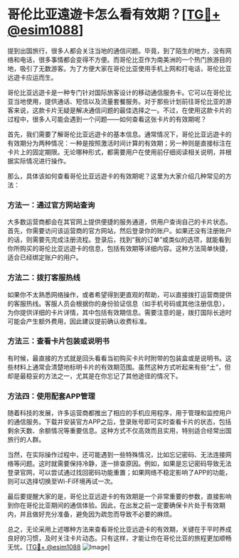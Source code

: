 # 哥伦比亚遠遊卡怎么看有效期？[[TG💪+ @esim1088](https://t.me/s/esim1088)]

提到出国旅行，很多人都会关注当地的通信问题。毕竟，到了陌生的地方，没有网络和电话，很多事情都会变得不方便。而哥伦比亚作为南美洲的一个热门旅游目的地，吸引了无数游客。为了方便大家在哥伦比亚使用手机上网和打电话，哥伦比亚远遊卡应运而生。

哥伦比亚远遊卡是一种专门针对国际旅客设计的移动通信服务卡。它可以在哥伦比亚当地使用，提供通话、短信以及流量套餐服务。对于那些计划前往哥伦比亚的游客来说，这款卡片无疑是解决通信问题的最佳选择之一。不过，在使用这款卡片的过程中，很多人可能会遇到一个问题——如何查看这张卡片的有效期呢？

首先，我们需要了解哥伦比亚远遊卡的基本信息。通常情况下，哥伦比亚远遊卡的有效期分为两种情况：一种是按照激活时间计算的有效期；另一种则是直接标注在卡片上的固定期限。无论哪种形式，都需要用户在使用前仔细阅读相关说明，并根据实际情况进行操作。

那么，具体该如何查看哥伦比亚远遊卡的有效期呢？这里为大家介绍几种常见的方法：

### 方法一：通过官方网站查询
大多数运营商都会在其官网上提供便捷的服务通道，供用户查询自己的卡片状态。首先，你需要访问该运营商的官方网站，然后登录你的账户。如果还没有注册账户的话，则需要先完成注册流程。登录后，找到“我的订单”或类似的选项，就能看到你所购买的哥伦比亚远遊卡的信息，包括有效期等详细内容。这种方法简单快捷，适合已经绑定账户的用户。

### 方法二：拨打客服热线
如果你不太熟悉网络操作，或者希望得到更直观的帮助，可以直接拨打运营商提供的客服热线。客服人员会根据你的身份验证信息（如手机号码或其他注册信息），为你提供详细的卡片详情，其中包括有效期信息。需要注意的是，拨打国际长途时可能会产生额外费用，因此建议提前确认收费标准。

### 方法三：查看卡片包装或说明书
有时候，最直接的方式就是回头看看当初购买卡片时附带的包装盒或是说明书。这些材料上通常会清楚地标明卡片的有效期范围。虽然这种方式听起来有些“土”，但却是最稳妥的方法之一，尤其是在你忘记了其他途径的情况下。

### 方法四：使用配套APP管理
随着科技的发展，许多运营商都推出了相应的手机应用程序，用于管理和监控用户的通信服务。下载并安装官方APP之后，登录账号即可实时查看卡片的状态，包括剩余天数、余额情况等重要信息。这种方式不仅高效而且实用，特别适合经常出国旅行的人群。

当然，在实际操作过程中，还可能遇到一些特殊情况，比如忘记密码、无法连接网络等问题。这时就需要保持冷静，逐一排查原因。例如，如果是忘记密码导致无法登录官网，可以尝试通过找回密码功能重置；如果网络不稳定影响了APP的功能，则可以选择切换至Wi-Fi环境再试一次。

最后要提醒大家的是，哥伦比亚远遊卡的有效期是一个非常重要的参数，直接影响到你在哥伦比亚期间的通信体验。因此，在出发之前一定要确保卡片处于有效期内，并且做好充分准备，避免因为疏忽而导致不必要的麻烦。

总之，无论采用上述哪种方法来查看哥伦比亚远遊卡的有效期，关键在于平时养成良好的习惯，及时关注卡片动态。只有这样，才能让你在哥伦比亚的旅程更加顺畅无忧。[[TG💪+ @esim1088](https://t.me/s/esim1088) ![Image](https://i.postimg.cc/4NQfJmqS/Snipaste-2025-05-13-00-14-12.png)]